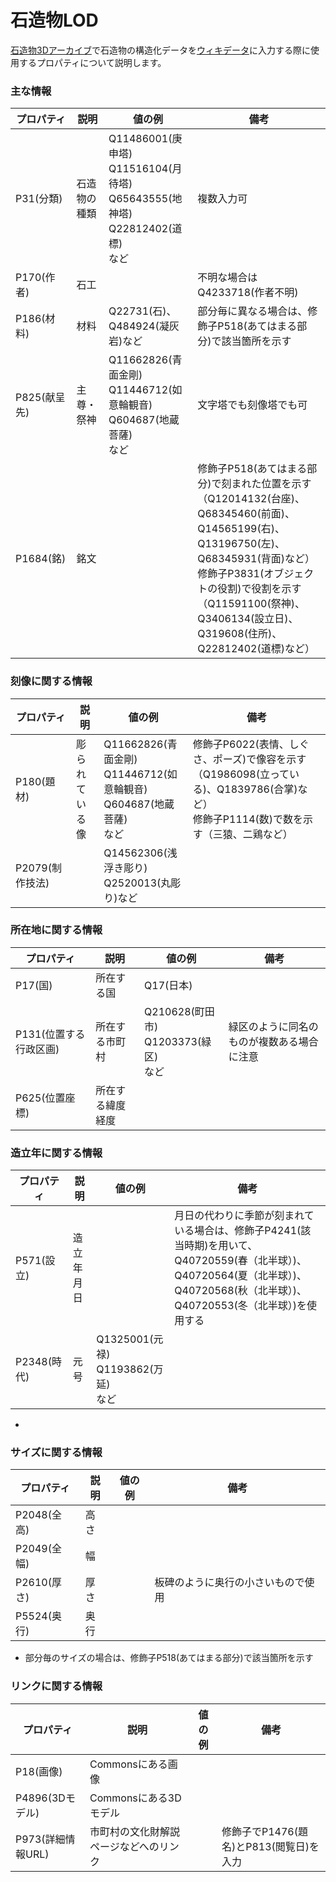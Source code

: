 # 石造物LOD

[石造物3Dアーカイブ](https://stonework-3d-archive.github.io/)で石造物の構造化データを[ウィキデータ](https://www.wikidata.org/)に入力する際に使用するプロパティについて説明します。

### 主な情報
| プロパティ | 説明 | 値の例 | 備考 |
| --- | --- | --- | --- |
| P31(分類) | 石造物の種類 | Q11486001(庚申塔)<br/>Q11516104(月待塔)<br/>Q65643555(地神塔)<br/>Q22812402(道標)<br/>など | 複数入力可 |
| P170(作者) | 石工 | | 不明な場合はQ4233718(作者不明) |
| P186(材料) | 材料 | Q22731(石)、Q484924(凝灰岩)など | 部分毎に異なる場合は、修飾子P518(あてはまる部分)で該当箇所を示す |
| P825(献呈先) | 主尊・祭神 | Q11662826(青面金剛)<br/>Q11446712(如意輪観音)<br/>Q604687(地蔵菩薩)<br/>など | 文字塔でも刻像塔でも可 |
| P1684(銘) | 銘文 | |修飾子P518(あてはまる部分)で刻まれた位置を示す（Q12014132(台座)、Q68345460(前面)、Q14565199(右)、Q13196750(左)、Q68345931(背面)など）<br/>修飾子P3831(オブジェクトの役割)で役割を示す（Q11591100(祭神)、Q3406134(設立日)、Q319608(住所)、Q22812402(道標)など） |

### 刻像に関する情報
| プロパティ | 説明 | 値の例 | 備考 |
| --- | --- | --- | --- |
| P180(題材) | 彫られている像 |Q11662826(青面金剛)<br/>Q11446712(如意輪観音)<br/>Q604687(地蔵菩薩)<br/>など | 修飾子P6022(表情、しぐさ、ポーズ)で像容を示す（Q1986098(立っている)、Q1839786(合掌)など）<br/>修飾子P1114(数)で数を示す（三猿、二鶏など）|
| P2079(制作技法) |  | Q14562306(浅浮き彫り)<br/>Q2520013(丸彫り)など | |

### 所在地に関する情報
| プロパティ | 説明 | 値の例 | 備考 |
| --- | --- | --- | --- |
| P17(国) | 所在する国 | Q17(日本) | |
| P131(位置する行政区画) | 所在する市町村 | Q210628(町田市)<br/>Q1203373(緑区)<br/>など | 緑区のように同名のものが複数ある場合に注意 |
| P625(位置座標) | 所在する緯度経度 | | |

### 造立年に関する情報
| プロパティ | 説明 | 値の例 | 備考 |
| --- | --- | --- | --- |
| P571(設立) | 造立年月日 | | 月日の代わりに季節が刻まれている場合は、修飾子P4241(該当時期)を用いて、Q40720559(春（北半球）)、Q40720564(夏（北半球）)、Q40720568(秋（北半球）)、Q40720553(冬（北半球）)を使用する |
| P2348(時代) | 元号 | Q1325001(元禄)<br/>Q1193862(万延)<br/>など | |
* 

### サイズに関する情報
| プロパティ | 説明 | 値の例 | 備考 |
| --- | --- | --- | --- |
| P2048(全高) | 高さ |
| P2049(全幅) | 幅 |
| P2610(厚さ) | 厚さ | | 板碑のように奥行の小さいもので使用 |
| P5524(奥行) | 奥行 | | |
* 部分毎のサイズの場合は、修飾子P518(あてはまる部分)で該当箇所を示す

### リンクに関する情報
| プロパティ | 説明 | 値の例 | 備考 |
| --- | --- | --- | --- |
| P18(画像) | Commonsにある画像 | | |
| P4896(3Dモデル) | Commonsにある3Dモデル | | |
| P973(詳細情報URL) | 市町村の文化財解説ページなどへのリンク | | 修飾子でP1476(題名)とP813(閲覧日)を入力 |

